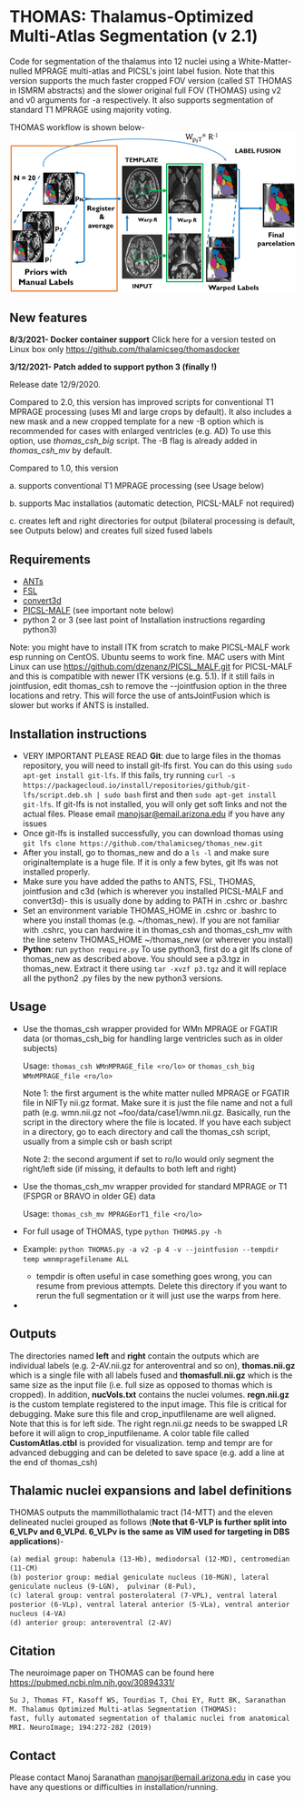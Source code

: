 # THOMAS: Thalamus-Optimized Multi-Atlas Segmentation (v 2.1)
Code for segmentation of the thalamus into 12 nuclei using a White-Matter-nulled MPRAGE multi-atlas and PICSL's joint label fusion. Note that this version supports the much faster cropped FOV version (called ST THOMAS in ISMRM abstracts) and the slower original full FOV (THOMAS) using v2 and v0 arguments for -a respectively. It also supports segmentation of standard T1 MPRAGE using majority voting.

THOMAS workflow is shown below-
![THOMAS workflow](THOMAS.jpg "Workflow")


## New features

**8/3/2021- Docker container support**
Click here for a version tested on Linux box only https://github.com/thalamicseg/thomasdocker

**3/12/2021- Patch added to support python 3 (finally !)**

Release date 12/9/2020.

Compared to 2.0, this version has improved scripts for conventional T1 MPRAGE processing (uses MI and large crops by default).
It also includes a new mask and a new cropped template for a new -B option which is recommended for cases with enlarged ventricles (e.g. AD)
To use this option, use _thomas_csh_big_ script. The -B flag is already added in _thomas_csh_mv_ by default. 

Compared to 1.0, this version  

a. supports  conventional T1 MPRAGE processing (see Usage below)

b. supports  Mac installatios (automatic detection,  PICSL-MALF not required)

c. creates left and right directories for output (bilateral processing is default, see Outputs below) and creates full sized fused labels

## Requirements
- [ANTs](https://github.com/ANTsX/ANTs/releases)
- [FSL](http://fsl.fmrib.ox.ac.uk/fsl/fslwiki/FslInstallation)
- [convert3d](http://www.itksnap.org/pmwiki/pmwiki.php?n=Downloads.C3D)
- [PICSL-MALF](https://www.nitrc.org/frs/?group_id=634) (see important note below)
- python 2 or 3 (see last point of Installation instructions regarding python3)
 
Note: you might have to install ITK from scratch to make PICSL-MALF work esp running on CentOS. Ubuntu seems to work fine. MAC users with Mint Linux can use  https://github.com/dzenanz/PICSL_MALF.git for PICSL-MALF and this is compatible with newer ITK versions (e.g. 5.1). If it still fails in jointfusion, edit thomas_csh to remove the --jointfusion option in the three locations and retry. This will force the use of antsJointFusion which is slower but works if ANTS is installed.

## Installation instructions 
- VERY IMPORTANT PLEASE READ **Git**: due to large files in the thomas repository, you will need to install git-lfs first. You can do this using ```sudo apt-get install git-lfs```. If this fails, try running ```curl -s https://packagecloud.io/install/repositories/github/git-lfs/script.deb.sh | sudo bash``` first and then ```sudo apt-get install git-lfs```. If git-lfs is not installed, you will only get soft links and not the actual files. Please email manojsar@email.arizona.edu if you have any issues
- Once git-lfs is installed successfully, you can download thomas using ```git lfs clone https://github.com/thalamicseg/thomas_new.git```
- After you install, go to thomas_new and do a ```ls -l``` and make sure originaltemplate is a huge file. If it is only a few bytes, git lfs was not installed properly.
- Make sure you have added the paths to ANTS, FSL, THOMAS, jointfusion and c3d (which is wherever you installed PICSL-MALF and convert3d)- this is usually done by adding to PATH in .cshrc or .bashrc
- Set an environment variable THOMAS_HOME in .cshrc or .bashrc to where you install thomas (e.g. ~/thomas_new). If you are not familiar with .cshrc, you can hardwire it in thomas_csh and thomas_csh_mv with the line setenv THOMAS_HOME ~/thomas_new (or wherever you install)
- **Python**: run ```python require.py```  To use python3, first do a git lfs clone of thomas_new as described above. You should see a p3.tgz in thomas_new. Extract it there using ```tar -xvzf p3.tgz``` and it will replace all the python2 .py files by the new python3 versions. 
## Usage
	
- Use the thomas_csh wrapper provided for WMn MPRAGE or FGATIR data (or thomas_csh_big for handling large ventricles such as in older subjects)
  
  Usage: ```thomas_csh WMnMPRAGE_file <ro/lo>```  or ```thomas_csh_big WMnMPRAGE_file <ro/lo> ```

  Note 1: the first argument is the white matter nulled MPRAGE or FGATIR file in NIFTy nii.gz format. Make sure it is just the file name and not a full path (e.g. wmn.nii.gz not ~foo/data/case1/wmn.nii.gz. Basically, run the script in the directory where the file is located. If you have each subject in a directory, go to each directory and call the thomas_csh script, usually from a simple csh or bash script
    
  Note 2: the second argument if set to ro/lo would only segment the right/left side (if missing, it defaults to both left and right)
- Use the thomas_csh_mv wrapper provided for standard MPRAGE or T1 (FSPGR or BRAVO in older GE) data

  Usage: ```thomas_csh_mv MPRAGEorT1_file <ro/lo>``` 
  
- For full usage of THOMAS, type ```python THOMAS.py -h```
- Example: ```python THOMAS.py -a v2 -p 4 -v --jointfusion --tempdir temp wmnmpragefilename ALL```
	- tempdir is often useful in case something goes wrong, you can resume from previous attempts. Delete this directory if you want to rerun the full segmentation or it will just use the warps from here.

-
 
## Outputs
The directories named **left** and **right** contain the outputs which are individual labels (e.g. 2-AV.nii.gz for anteroventral and so on), **thomas.nii.gz** which is a single file with all labels fused and **thomasfull.nii.gz** which is the same size as the input file (i.e. full size as opposed to thomas which is cropped). In addition, **nucVols.txt** contains the nuclei volumes. **regn.nii.gz** is the custom template registered to the input image. This file is critical for debugging. Make sure this file and crop_inputfilename are well aligned. Note that this is for left side. The right regn.nii.gz needs to be swapped LR before it will align to crop_inputfilename. A color table file called **CustomAtlas.ctbl** is provided for visualization. temp and tempr are for advanced debugging and can be deleted to save space (e.g. add a line at the end of thomas_csh)

## Thalamic nuclei expansions and label definitions
THOMAS outputs the mammillothalamic tract (14-MTT) and the eleven delineated nuclei grouped as follows (__Note that 6-VLP is further split into 6_VLPv and 6_VLPd. 6_VLPv is the same as VIM used for targeting in DBS applications__)-

	(a) medial group: habenula (13-Hb), mediodorsal (12-MD), centromedian (11-CM) 
	(b) posterior group: medial geniculate nucleus (10-MGN), lateral geniculate nucleus (9-LGN),  pulvinar (8-Pul),
	(c) lateral group: ventral posterolateral (7-VPL), ventral lateral posterior (6-VLp), ventral lateral anterior (5-VLa), ventral anterior nucleus (4-VA)
	(d) anterior group: anteroventral (2-AV)


## Citation
The neuroimage paper on THOMAS can be found here https://pubmed.ncbi.nlm.nih.gov/30894331/

	Su J, Thomas FT, Kasoff WS, Tourdias T, Choi EY, Rutt BK, Saranathan M. Thalamus Optimized Multi-atlas Segmentation (THOMAS):
	fast, fully automated segmentation of thalamic nuclei from anatomical MRI. NeuroImage; 194:272-282 (2019)

## Contact
Please contact Manoj Saranathan manojsar@email.arizona.edu in case you have any questions or difficulties in installation/running. 

